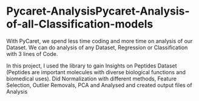 # Pycaret-AnalysisPycaret-Analysis-of-all-Classification-models

With PyCaret, we spend less time coding and more time on analysis of our Dataset.
We can do analysis of any Dataset, Regression or Classification with 3 lines of Code.

In this project, I used the library to gain Insights on Peptides Dataset (Peptides are important molecules with diverse biological functions and biomedical uses).
Did Normalization with different methods, Feature Selection, Outlier Removals, PCA and Analysed and created output files of Analysis
